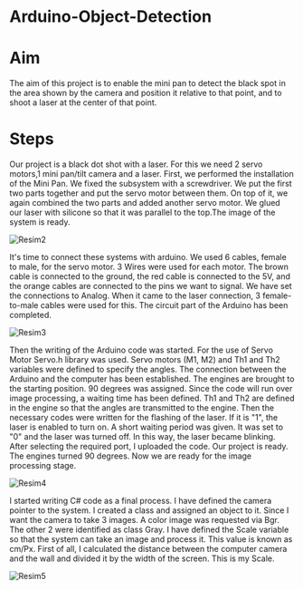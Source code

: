 # Arduino-Object-Detection
# Aim
The aim of this project is to enable the mini pan to detect the black spot in the area shown by the camera and position it relative to that point, and to shoot a laser at the center of that point.

# Steps
Our project is a black dot shot with a laser. For this we need 2 servo motors,1 mini pan/tilt camera and a laser. First, we performed the installation of the Mini Pan. We fixed the subsystem with a screwdriver. We put the first two parts together and put the servo motor between them. On top of it, we again combined the two parts and added another servo motor. We glued our laser with silicone so that it was parallel to the top.The image of the system is ready.

![Resim2](https://user-images.githubusercontent.com/79202352/159037962-bc16c462-e930-49aa-8e24-865860adca69.jpg)

It's time to connect these systems with arduino. We used 6 cables, female to male, for the servo motor. 3 Wires were used for each motor. The brown cable is connected to the ground, the red cable is connected to the 5V, and the orange cables are connected to the pins we want to signal. We have set the connections to Analog. When it came to the laser connection, 3 female-to-male cables were used for this. The circuit part of the Arduino has been completed.

![Resim3](https://user-images.githubusercontent.com/79202352/159038483-fd7b8428-06fc-4dbe-831f-51fc43261a33.jpg)

Then the writing of the Arduino code was started. For the use of Servo Motor Servo.h library was used. Servo motors (M1, M2) and Th1 and Th2 variables were defined to specify the angles. The connection between the Arduino and the computer has been established. The engines are brought to the starting position. 90 degrees was assigned. Since the code will run over image processing, a waiting time has been defined. Th1 and Th2 are defined in the engine so that the angles are transmitted to the engine. Then the necessary codes were written for the flashing of the laser. If it is "1", the laser is enabled to turn on. A short waiting period was given. It was set to "0" and the laser was turned off. In this way, the laser became blinking. After selecting the required port, I uploaded the code. Our project is ready. The engines turned 90 degrees. Now we are ready for the image processing stage.

![Resim4](https://user-images.githubusercontent.com/79202352/159038754-8d628194-e5dc-4e54-bc85-98842a1e9e24.jpg)

I started writing C# code as a final process. I have defined the camera pointer to the system. I created a class and assigned an object to it. Since I want the camera to take 3 images. A color image was requested via Bgr. The other 2 were identified as class Gray. I have defined the Scale variable so that the system can take an image and process it. This value is known as cm/Px. First of all, I calculated the distance between the computer camera and the wall and divided it by the width of the screen.  This is my Scale.

![Resim5](https://user-images.githubusercontent.com/79202352/159039051-cb916fcd-6610-481f-91a8-65cf9f1a09ea.jpg)
